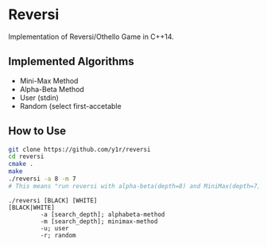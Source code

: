 # Reversi
Implementation of Reversi/Othello Game in C++14.

## Implemented Algorithms
- Mini-Max Method
- Alpha-Beta Method
- User (stdin)
- Random (select first-accetable 

## How to Use
```sh
git clone https://github.com/y1r/reversi
cd reversi
cmake .
make
./reversi -a 8 -m 7
# This means "run reversi with alpha-beta(depth=8) and MiniMax(depth=7)"
```

```
./reversi [BLACK] [WHITE]
[BLACK|WHITE]
         -a [search_depth]; alphabeta-method
         -m [search_depth]; minimax-method
         -u; user
         -r; random
```

